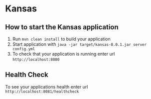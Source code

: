 # Kansas

How to start the Kansas application
---

1. Run `mvn clean install` to build your application
1. Start application with `java -jar target/kansas-0.0.1.jar server config.yml`
1. To check that your application is running enter url `http://localhost:8080`

Health Check
---

To see your applications health enter url `http://localhost:8081/healthcheck`
